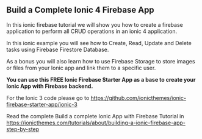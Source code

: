 ## Build a Complete Ionic 4 Firebase App

In this ionic firebase tutorial we will show you how to create a firebase application to perform all CRUD operations in an ionic 4 application.

In this ionic example you will see how to Create, Read, Update and Delete tasks using Firebase Firestore Database.

As a bonus you will also learn how to use Firebase Storage to store images or files from your Ionic app and link them to a specific user.

**You can use this FREE Ionic Firebase Starter App as a base to create your Ionic App with Firebase backend.**

For the Ionic 3 code please go to https://github.com/ionicthemes/ionic-firebase-starter-app/ionic-3

Read the complete Build a complete Ionic App with Firebase Tutorial in https://ionicthemes.com/tutorials/about/building-a-ionic-firebase-app-step-by-step
